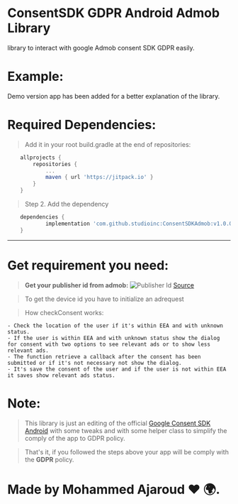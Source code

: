 # ConsentSDK GDPR Android Admob Library
library to interact with google Admob consent SDK GDPR easily.

# Example:
Demo version app has been added for a better explanation of the library.

# Required Dependencies:
> Add it in your root build.gradle at the end of repositories:
```gradle
    allprojects {
		repositories {
			...
			maven { url 'https://jitpack.io' }
		}
	}
```
> Step 2. Add the dependency
```gradle
    dependencies {
	        implementation 'com.github.studioinc:ConsentSDKAdmob:v1.0.0'
	}
```
---
# Get requirement you need:
> **Get your publisher id from admob:**
![Publisher Id](http://lh3.googleusercontent.com/jbo5TVXuXU0DEHD3dfyutomLUTtsKTkg9LunCXh8R_DTv7T__91P0e4KLtAt9foPzQ=w895)
[Source](https://support.google.com/admob/answer/2784578?hl=en)

> To get the device id you have to initialize an adrequest


> How checkConsent works:
```
- Check the location of the user if it's within EEA and with unknown status.
- If the user is within EEA and with unknown status show the dialog for consent with two options to see relevant ads or to show less relevant ads.
- The function retrieve a callback after the consent has been submitted or if it's not necessary not show the dialog.
- It's save the consent of the user and if the user is not within EEA it saves show relevant ads status.
```

# Note:
> This library is just an editing of the official [Google Consent SDK Android](https://github.com/googleads/googleads-consent-sdk-android) with some tweaks and with some helper class to simplify the comply of the app to GDPR policy.

> That's it, if you followed the steps above your app will be comply with the **GDPR** policy.

# Made by Mohammed Ajaroud :heart: :earth_africa:.
